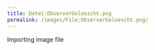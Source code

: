 ```yaml
---
title: Datei:ObserverGeloescht.png
permalink: /images/File:ObserverGeloescht.png/
---
```


Importing image file